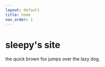```yaml
---
layout: default
title: home
nav_order: 1
--- 
```

# sleepy's site
the quick brown fox jumps over the lazy dog.
